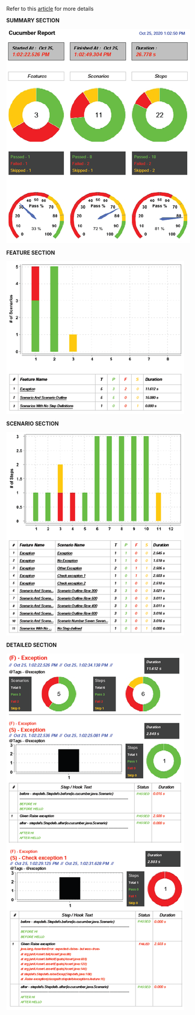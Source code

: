 Refer to this [article](https://grasshopper.tech/2224/) for more details

**SUMMARY SECTION**

![sample](extent-pdf-report/summary.png)

**FEATURE SECTION**

![sample](extent-pdf-report/feature.png)

**SCENARIO SECTION**

![sample](extent-pdf-report/scenario.png)

**DETAILED SECTION**

![sample](extent-pdf-report/details.png)

